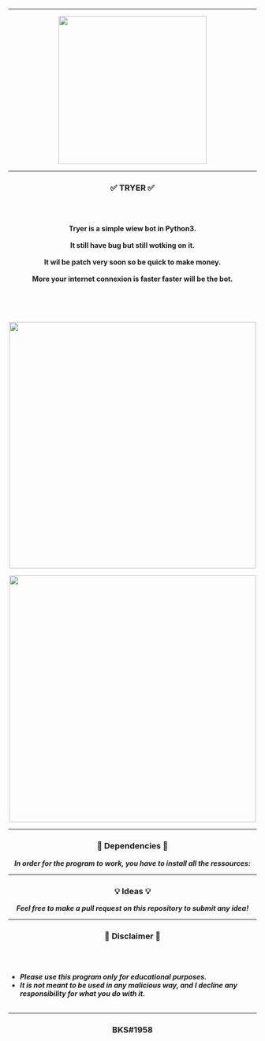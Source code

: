 -----

<p align="center">
<img src="https://user-images.githubusercontent.com/94129991/194122164-988d382d-5a52-4b6f-a1a6-734e1c40e1ed.png", width="300", height="300">
</p>

-----

### <p align="center">✅ TRYER ✅</p>

<br><br>
<p align="center">
<strong>
Tryer is a simple wiew bot in Python3.
<br><br>
It still have bug but still wotking on it.
<br><br>
It wil be patch very soon so be quick to make money.
<br><br>
More your internet connexion is faster faster will be the bot.
<br><br><br>
</strong>
</p>
<br>
<p align="center">
<img src="https://user-images.githubusercontent.com/94129991/194122497-0b58e0d6-e212-4d3d-b5a1-e7316d967db2.png", width="500", height="500">
</p>

<p align="center">
<img src="https://user-images.githubusercontent.com/94129991/194122778-2e0af82a-8559-4730-bb66-db4938f19352.png", width="500", height="500">
</p>

-----

### <p align="center">📀 Dependencies 📀</p>

<p align="center"><strong><i>In order for the program to work, you have to install all the ressources: </i></strong</p>

-----

### <p align="center">💡 Ideas 💡</p>

<p align="center"><strong><i>Feel free to make a pull request on this repository to submit any idea!</i></strong</p>

-----

### <p align="center">📌 Disclaimer 📌</p>

<br><br>
* ***Please use this program only for educational purposes.***
* ***It is not meant to be used in any malicious way, and I decline any responsibility for what you do with it.***
<br><br>

-----

### <p align="center">BKS#1958</p>
